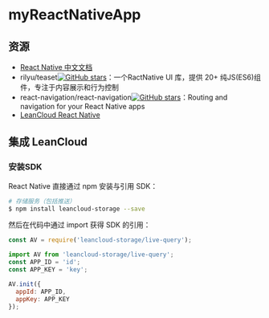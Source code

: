 # myReactNativeApp

## 资源

- [React Native 中文文档](http://t.cn/RHHw6sN)
- rilyu/teaset[![GitHub stars](https://img.shields.io/github/stars/rilyu/teaset.svg?style=social&label=Stars)](https://github.com/rilyu/teaset)：一个RactNative UI 库，提供 20+ 纯JS(ES6)组件，专注于内容展示和行为控制
- react-navigation/react-navigation[![GitHub stars](https://img.shields.io/github/stars/react-navigation/react-navigation.svg?style=social&label=Stars)](https://github.com/react-navigation/react-navigation)：Routing and navigation for your React Native apps
- [LeanCloud React Native](https://goo.gl/t5AgtV)

## 集成 LeanCloud

### 安装SDK

React Native 直接通过 npm 安装与引用 SDK：

```bash
# 存储服务（包括推送）
$ npm install leancloud-storage --save
```

然后在代码中通过 import 获得 SDK 的引用：

```js
const AV = require('leancloud-storage/live-query');
```

```js
import AV from 'leancloud-storage/live-query';
const APP_ID = 'id';
const APP_KEY = 'key';

AV.init({
  appId: APP_ID,
  appKey: APP_KEY
});
```
